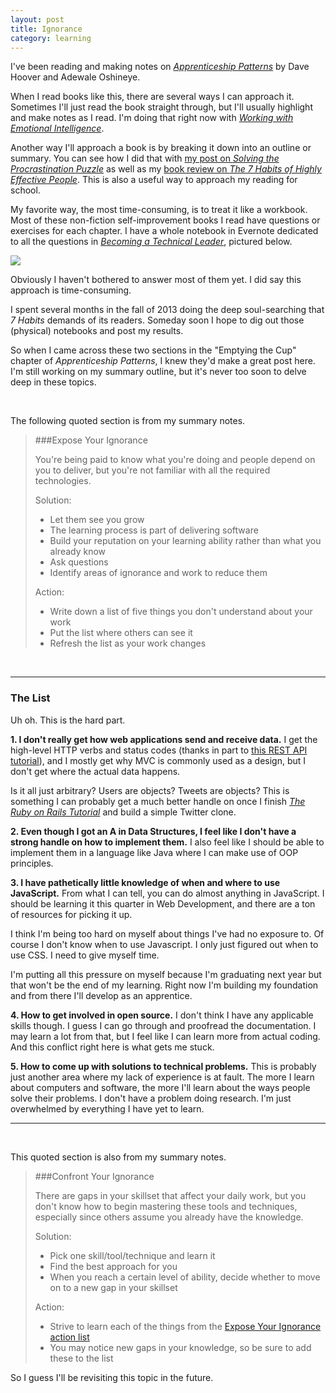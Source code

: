 ```yaml
---
layout: post
title: Ignorance
category: learning
---
```


I've been reading and making notes on [<i class="fa fa-book"></i> *Apprenticeship Patterns*](http://chimera.labs.oreilly.com/books/1234000001813/index.html) by Dave Hoover and Adewale Oshineye.

When I read books like this, there are several ways I can approach it. Sometimes I'll just read the book straight through, but I'll usually highlight and make notes as I read. I'm doing that right now with [<i class="fa fa-book"></i> *Working with Emotional Intelligence*](http://www.amazon.com/Working-Emotional-Intelligence-Daniel-Goleman-ebook/dp/B000JMKTN2/ref=tmm_kin_swatch_0?_encoding=UTF8&sr=8-1&qid=1426226654). 

Another way I'll approach a book is by breaking it down into an outline or summary. You can see how I did that with [my post on <i class="fa fa-book"></i> *Solving the Procrastination Puzzle*](http://shelbyspees.github.io/speesblog/mindfulness/2015/03/30/procrastination.html) as well as my [book review on <i class="fa fa-book"></i> *The 7 Habits of Highly Effective People*](http://shelbyspees.github.io/speesblog/mindfulness/2015/03/02/book-review-seven-habits.html). This is also a useful way to approach my reading for school.

My favorite way, the most time-consuming, is to treat it like a workbook. Most of these non-fiction self-improvement books I read have questions or exercises for each chapter. I have a whole notebook in Evernote dedicated to all the questions in [<i class="fa fa-book"></i> *Becoming a Technical Leader*](http://smile.amazon.com/gp/product/B004J4VV3I/ref=kinw_myk_ro_title), pictured below.

<img class="wide" src="{{ site.url }}/assets/files/tech-leader-notes.png"/>

Obviously I haven't bothered to answer most of them yet. I did say this approach is time-consuming.

I spent several months in the fall of 2013 doing the deep soul-searching that *7 Habits* demands of its readers. Someday soon I hope to dig out those (physical) notebooks and post my results.

So when I came across these two sections in the "Emptying the Cup" chapter of *Apprenticeship Patterns*, I knew they'd make a great post here. I'm still working on my summary outline, but it's never too soon to delve deep in these topics.



<br>

The following quoted section is from my summary notes.

>###Expose Your Ignorance
>
>You're being paid to know what you're doing and people depend on you to deliver, but you're not familiar with all the required technologies.
>
>Solution:
>
>- Let them see you grow
>- The learning process is part of delivering software
>- Build your reputation on your learning ability rather than what you already know
>- Ask questions
>- Identify areas of ignorance and work to reduce them
>
>Action:
>
>- Write down a list of five things you don't understand about your work
>- Put the list where others can see it
>- Refresh the list as your work changes

<br>

---

<h3 class="" id="list">The List</h3>

Uh oh. This is the hard part.

**1\. I don't really get how web applications send and receive data.** I get the high-level HTTP verbs and status codes (thanks in part to [this REST API tutorial](http://www.restapitutorial.com/)), and I mostly get why MVC is commonly used as a design, but I don't get where the actual data happens.

Is it all just arbitrary? Users are objects? Tweets are objects? This is something I can probably get a much better handle on once I finish [<i class="fa fa-book"></i> *The Ruby on Rails Tutorial*](https://www.railstutorial.org/book) and build a simple Twitter clone.

**2\. Even though I got an A in Data Structures, I feel like I don't have a strong handle on how to implement them.** I also feel like I should be able to implement them in a language like Java where I can make use of OOP principles.

**3\. I have pathetically little knowledge of when and where to use JavaScript.** From what I can tell, you can do almost anything in JavaScript. I should be learning it this quarter in Web Development, and there are a ton of resources for picking it up.

I think I'm being too hard on myself about things I've had no exposure to. Of course I don't know when to use Javascript. I only just figured out when to use CSS. I need to give myself time.

I'm putting all this pressure on myself because I'm graduating next year but that won't be the end of my learning. Right now I'm building my foundation and from there I'll develop as an apprentice.

**4\. How to get involved in open source.** I don't think I have any applicable skills though. I guess I can go through and proofread the documentation. I may learn a lot from that, but I feel like I can learn more from actual coding. And this conflict right here is what gets me stuck.

**5\. How to come up with solutions to technical problems.** This is probably just another area where my lack of experience is at fault. The more I learn about computers and software, the more I'll learn about the ways people solve their problems. I don't have a problem doing research. I'm just overwhelmed by everything I have yet to learn.

---

<br>

This quoted section is also from my summary notes.

>###Confront Your Ignorance
>
>There are gaps in your skillset that affect your daily work, but you don't know how to begin mastering these tools and techniques, especially since others assume you already have the knowledge.
>
>Solution:
>
>- Pick one skill/tool/technique and learn it
>- Find the best approach for you
>- When you reach a certain level of ability, decide whether to move on to a new gap in your skillset
>
>Action:
>
>- Strive to learn each of the things from the [Expose Your Ignorance action list](#list)
>- You may notice new gaps in your knowledge, so be sure to add these to the list

So I guess I'll be revisiting this topic in the future.